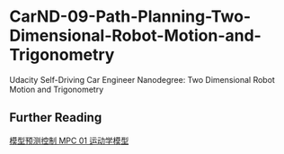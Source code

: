 # CarND-09-Path-Planning-Two-Dimensional-Robot-Motion-and-Trigonometry

Udacity Self-Driving Car Engineer Nanodegree: Two Dimensional Robot Motion and Trigonometry

## Further Reading

[模型预测控制 MPC 01 运动学模型](https://www.bilibili.com/video/av59260639?from=search&seid=5919919344691369474)
